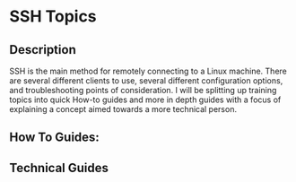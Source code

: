 # SSH Topics

## Description

SSH is the main method for remotely connecting to a Linux machine. There are several different clients to use, several different configuration options, and troubleshooting points of consideration.
I will be splitting up training topics into quick How-to guides and more in depth guides with a focus of explaining a concept aimed towards a more technical person.

## How To Guides:


## Technical Guides
